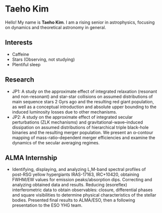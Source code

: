 # Taeho Kim

Hello! My name is **Taeho Kim**. I am a rising senior in astrophysics, focusing on dynamics and theoretical astronomy in general. 

## Interests

- Caffeine
- Stars (Observing, not studying)
- Plentiful sleep

## Research

- JP1: A study on the approximate effect of integrated relaxation (resonant and non-resonant) and star-star collisions on assumed distributions of main sequence stars 2 Gyrs ago and the resulting red giant population, as well as a conceptual introduction and absolute upper bounding to the induced luminosity losses due to other mechanisms.
- JP2: A study on the approximate effect of integrated secular perturbations (ZLK mechanisms) and gravitational-wave–induced dissipation on assumed distributions of hierarchical triple black-hole binaries and the resulting merger population. We present an α-contour mapping of mass-ratio–dependent merger efficiencies and examine the dynamics of the secular averaging regimes. 

## ALMA Internship 

- Identifying, displaying, and analyzing L,M-band spectral profiles of post-RSG yellow hypergiants IRAS-17163, IRC+10420, obtaining FWHM/EW values for emission peaks/absorption dips. Correcting and analyzing obtained data and results. Reducing (esoreflex) interferometric data to obtain observables: closure, differential phases and square visibilities to determine physical characteristics of the stellar bodies. Presented final results to ALMA/ESO, then a following presentation to the ESO YHG team.
